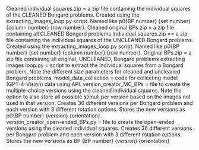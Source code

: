 Cleaned individual squares.zip = a zip file containing the individual squares of the CLEANED Bongard problems. Created using the extracting_images_loop.py script. Named like p0{BP number} {set number} {column number} {row number}. 
Cleaned original BPs.zip = a zip file containing all CLEANED Bongard problems
Individual squares.zip == a zip file containing the individual squares of the UNCLEANED Bongard problems. Created using the extracting_images_loop.py script. Named like p0{BP number} {set number} {column number} {row number}.
Original BPs.zip = a zip file containing all original, UNCLEANED, Bongard problems
extracting images loop.py = script to extract the individual squares from a Bongard problem. Note the different size parameters for cleaned and uncleaned Bongard problems. 
model_data_collection = code for collecting model (GPT-4-Vision) data using API.
version_creator_MC_BPs = file to create the multiple-choice versions using the cleaned individual squares. Note the option to also store all possible stimuli per version based on the images not used in that version. Creates 36 different versions per Bongard problem and each version with 3 different rotation options. Stores the new versions as p0{BP number} {version} {orientation}.   
version_creator_open-ended_BPs.py = file to create the open-ended versions using the cleaned individual squares. Creates 36 different versions per Bongard problem and each version with 3 different rotation options. Stores the new versions as BP {BP number} {version} {orientation}  
